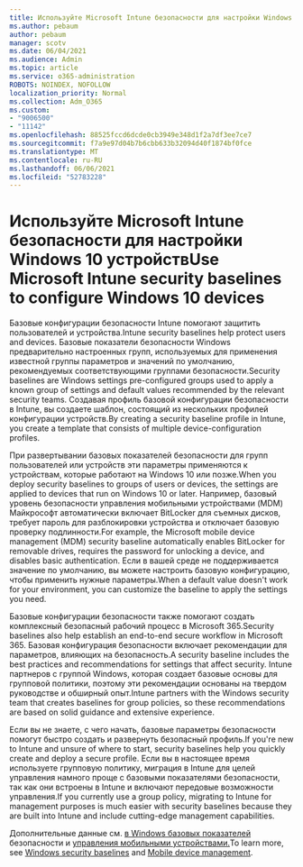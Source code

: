 ```yaml
---
title: Используйте Microsoft Intune безопасности для настройки Windows 10 устройств
ms.author: pebaum
author: pebaum
manager: scotv
ms.date: 06/04/2021
ms.audience: Admin
ms.topic: article
ms.service: o365-administration
ROBOTS: NOINDEX, NOFOLLOW
localization_priority: Normal
ms.collection: Adm_O365
ms.custom:
- "9006500"
- "11142"
ms.openlocfilehash: 88525fccd6dcde0cb3949e348d1f2a7df3ee7ce7
ms.sourcegitcommit: f7a9e97d04b7b6cbb633b32094d40f1874bf0fce
ms.translationtype: MT
ms.contentlocale: ru-RU
ms.lasthandoff: 06/06/2021
ms.locfileid: "52783228"
---
```

# <a name="use-microsoft-intune-security-baselines-to-configure-windows-10-devices"></a><span data-ttu-id="61ac5-102">Используйте Microsoft Intune безопасности для настройки Windows 10 устройств</span><span class="sxs-lookup"><span data-stu-id="61ac5-102">Use Microsoft Intune security baselines to configure Windows 10 devices</span></span>

<span data-ttu-id="61ac5-103">Базовые конфигурации безопасности Intune помогают защитить пользователей и устройства.</span><span class="sxs-lookup"><span data-stu-id="61ac5-103">Intune security baselines help protect users and devices.</span></span> <span data-ttu-id="61ac5-104">Базовые показатели безопасности Windows предварительно настроенных групп, используемых для применения известной группы параметров и значений по умолчанию, рекомендуемых соответствующими группами безопасности.</span><span class="sxs-lookup"><span data-stu-id="61ac5-104">Security baselines are Windows settings pre-configured groups used to apply a known group of settings and default values recommended by the relevant security teams.</span></span> <span data-ttu-id="61ac5-105">Создавая профиль базовой конфигурации безопасности в Intune, вы создаете шаблон, состоящий из нескольких профилей конфигурации устройств.</span><span class="sxs-lookup"><span data-stu-id="61ac5-105">By creating a security baseline profile in Intune, you create a template that consists of multiple device-configuration profiles.</span></span>

<span data-ttu-id="61ac5-106">При развертывании базовых показателей безопасности для групп пользователей или устройств эти параметры применяются к устройствам, которые работают на Windows 10 или позже.</span><span class="sxs-lookup"><span data-stu-id="61ac5-106">When you deploy security baselines to groups of users or devices, the settings are applied to devices that run on Windows 10 or later.</span></span> <span data-ttu-id="61ac5-107">Например, базовый уровень безопасности управления мобильными устройствами (MDM) Майкрософт автоматически включает BitLocker для съемных дисков, требует пароль для разблокировки устройства и отключает базовую проверку подлинности.</span><span class="sxs-lookup"><span data-stu-id="61ac5-107">For example, the Microsoft mobile device management (MDM) security baseline automatically enables BitLocker for removable drives, requires the password for unlocking a device, and disables basic authentication.</span></span> <span data-ttu-id="61ac5-108">Если в вашей среде не поддерживается значение по умолчанию, вы можете настроить базовую конфигурацию, чтобы применить нужные параметры.</span><span class="sxs-lookup"><span data-stu-id="61ac5-108">When a default value doesn't work for your environment, you can customize the baseline to apply the settings you need.</span></span>

<span data-ttu-id="61ac5-109">Базовые конфигурации безопасности также помогают создать комплексный безопасный рабочий процесс в Microsoft 365.</span><span class="sxs-lookup"><span data-stu-id="61ac5-109">Security baselines also help establish an end-to-end secure workflow in Microsoft 365.</span></span> <span data-ttu-id="61ac5-110">Базовая конфигурация безопасности включает рекомендации для параметров, влияющих на безопасность.</span><span class="sxs-lookup"><span data-stu-id="61ac5-110">A security baseline includes the best practices and recommendations for settings that affect security.</span></span> <span data-ttu-id="61ac5-111">Intune партнеров с группой Windows, которая создает базовые основы для групповой политики, поэтому эти рекомендации основаны на твердом руководстве и обширный опыт.</span><span class="sxs-lookup"><span data-stu-id="61ac5-111">Intune partners with the Windows security team that creates baselines for group policies, so these recommendations are based on solid guidance and extensive experience.</span></span>

<span data-ttu-id="61ac5-112">Если вы не знаете, с чего начать, базовые параметры безопасности помогут быстро создать и развернуть безопасный профиль.</span><span class="sxs-lookup"><span data-stu-id="61ac5-112">If you're new to Intune and unsure of where to start, security baselines help you quickly create and deploy a secure profile.</span></span> <span data-ttu-id="61ac5-113">Если вы в настоящее время используете групповую политику, миграция в Intune для целей управления намного проще с базовыми показателями безопасности, так как они встроены в Intune и включают передовые возможности управления.</span><span class="sxs-lookup"><span data-stu-id="61ac5-113">If you currently use a group policy, migrating to Intune for management purposes is much easier with security baselines because they are built into Intune and include cutting-edge management capabilities.</span></span>

<span data-ttu-id="61ac5-114">Дополнительные данные см. [в Windows базовых показателей](/windows/security/threat-protection/windows-security-baselines) безопасности и [управления мобильными устройствами.](/windows/client-management/mdm/)</span><span class="sxs-lookup"><span data-stu-id="61ac5-114">To learn more, see [Windows security baselines](/windows/security/threat-protection/windows-security-baselines) and [Mobile device management](/windows/client-management/mdm/).</span></span>

